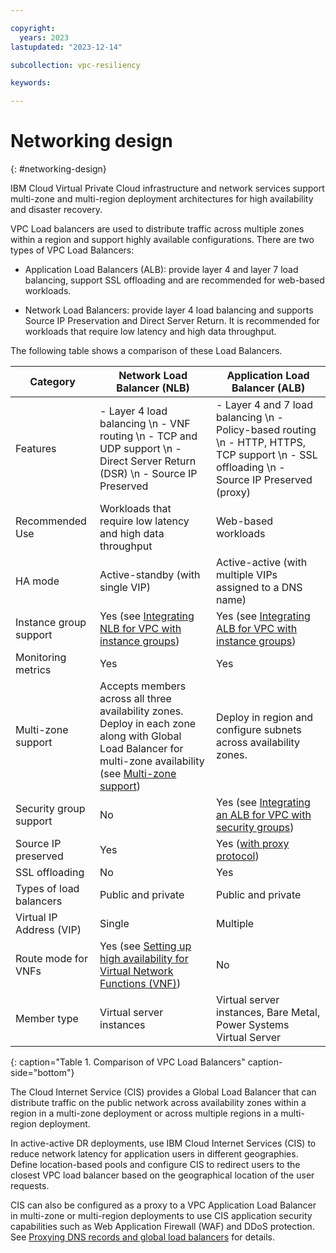 ```yaml
---

copyright:
  years: 2023
lastupdated: "2023-12-14"

subcollection: vpc-resiliency

keywords:

---
```


# Networking design
{: #networking-design}

IBM Cloud Virtual Private Cloud infrastructure and network services support multi-zone and multi-region deployment architectures for high availability and disaster recovery.

VPC Load balancers are used to distribute traffic across multiple zones within a region and support highly available configurations. There are two types of VPC Load Balancers:

- Application Load Balancers (ALB): provide layer 4 and layer 7 load balancing, support SSL offloading and are recommended for web-based workloads.

- Network Load Balancers: provide layer 4 load balancing and supports Source IP Preservation and Direct Server Return. It is recommended for workloads that require low latency and high data throughput.

The following table shows a comparison of these Load Balancers.

| Category       | Network Load Balancer (NLB)      | Application Load Balancer (ALB)        |
|------------------------------|-------------------------------------------------------------------------------------------------------------------------------------------------------------------------------------------------------------------------------------------------|--------------------------------------------------------------------------------------------------------------------------------------------|
| Features                | - Layer 4 load balancing \n - VNF routing \n - TCP and UDP support \n - Direct Server Return (DSR) \n - Source IP Preserved                                                                                                                                 | - Layer 4 and 7 load balancing \n - Policy-based routing \n - HTTP, HTTPS, TCP support \n - SSL offloading \n - Source IP Preserved (proxy)            |
| Recommended Use         | Workloads that require low latency and high data throughput                                                                                                                                                                                       | Web-based workloads                                                                                                                        |
| HA mode                 | Active-standby (with single VIP)                                                                                                                                                                                                                  | Active-active (with multiple VIPs assigned to a DNS name)                                                                                    |
| Instance group support   | Yes (see [Integrating NLB for VPC with instance groups](https://cloud.ibm.com/docs/vpc?topic=vpc-nlb-integration-with-instance-groups))                                                                                                         | Yes (see [Integrating ALB for VPC with instance groups](https://cloud.ibm.com/docs/vpc?topic=vpc-lbaas-integration-with-instance-groups))  |
| Monitoring metrics       | Yes                                                                                                                                                                                                                                             | Yes                                                                                                                                        |
| Multi-zone support       | Accepts members across all three availability zones. Deploy in each zone along with Global Load Balancer for multi-zone availability (see [Multi-zone support](https://cloud.ibm.com/docs/vpc?topic=vpc-network-load-balancers#nlb-use-case-2)) | Deploy in region and configure subnets across availability zones.                                                                     |
| Security group support   | No                                                                                                                                                                                                                                              | Yes (see [Integrating an ALB for VPC with security groups](https://cloud.ibm.com/docs/vpc?topic=vpc-alb-integration-with-security-groups)) |
| Source IP preserved      | Yes                                                                                                                                                                                                                                             | Yes ([with proxy protocol](https://cloud.ibm.com/docs/vpc?topic=vpc-advanced-traffic-management#preserving-end-client-ip-address))         |
| SSL offloading          | No                                                                                                                                                                                                                                              | Yes                                                                                                                                        |
| Types of load balancers  | Public and private                                                                                                                                                                                                                              | Public and private                                                                                                                         |
| Virtual IP Address (VIP) | Single                                                                                                                                                                                                                                          | Multiple                                                                                                                                   |
| Route mode for VNFs     | Yes (see [Setting up high availability for Virtual Network Functions (VNF)](https://cloud.ibm.com/docs/vpc?topic=vpc-about-vnf))                                                                                                                | No                                                                                                                                         |
| Member type              | Virtual server instances                                                                                                                                                                                                                        | Virtual server instances, Bare Metal, Power Systems Virtual Server                                                                         |
{: caption="Table 1. Comparison of VPC Load Balancers" caption-side="bottom"}

The Cloud Internet Service (CIS) provides a Global Load Balancer that can distribute traffic on the public network across availability zones within a region in a multi-zone deployment or across multiple regions in a multi-region deployment.

In active-active DR deployments, use IBM Cloud Internet Services (CIS) to reduce network latency for application users in different geographies. Define location-based pools and configure CIS to redirect users to the closest VPC load balancer based on the geographical location of the user requests.

CIS can also be configured as a proxy to a VPC Application Load Balancer in multi-zone or multi-region deployments to use CIS application security capabilities such as Web Application Firewall (WAF) and DDoS protection. See [Proxying DNS records and global load balancers](https://cloud.ibm.com/docs/cis?topic=cis-dns-concepts#dns-concepts-proxying-dns-records) for details.
